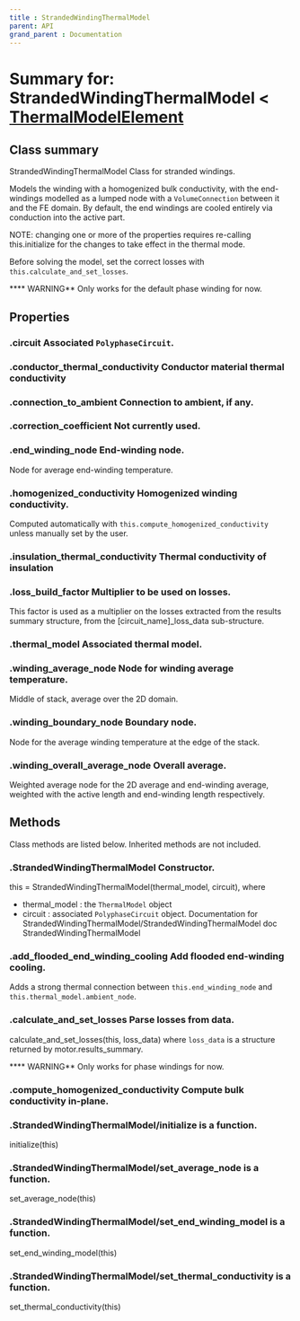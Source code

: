 ```yaml
---
title : StrandedWindingThermalModel
parent: API
grand_parent : Documentation
---
```

# Summary for: **StrandedWindingThermalModel**  < [ThermalModelElement](ThermalModelElement.html)

## Class summary

StrandedWindingThermalModel Class for stranded windings.

Models the winding with a homogenized bulk conductivity, with the
end-windings modelled as a lumped node with a `VolumeConnection`
between it and the FE domain. By default, the end windings are cooled
entirely via conduction into the active part.

NOTE: changing one or more of the properties requires re-calling
this.initialize for the changes to take effect in the thermal mode.

Before solving the model, set the correct losses with
`this.calculate_and_set_losses`.

**** WARNING** Only works for the default phase winding for now.

## Properties

### .**circuit** Associated `PolyphaseCircuit`.

### .**conductor_thermal_conductivity** Conductor material thermal conductivity

### .**connection_to_ambient** Connection to ambient, if any.

### .**correction_coefficient** Not currently used.

### .**end_winding_node** End-winding node.

Node for average end-winding temperature.

### .**homogenized_conductivity** Homogenized winding conductivity.

Computed automatically with `this.compute_homogenized_conductivity`
unless manually set by the user.

### .**insulation_thermal_conductivity** Thermal conductivity of insulation

### .**loss_build_factor** Multiplier to be used on losses.

This factor is used as a multiplier on the losses extracted from
the results summary structure, from the [circuit_name]_loss_data
sub-structure.

### .**thermal_model** Associated thermal model.

### .**winding_average_node** Node for winding average temperature.

Middle of stack, average over the 2D domain.

### .**winding_boundary_node** Boundary node.

Node for the average winding temperature at the edge of the
stack.

### .**winding_overall_average_node** Overall average.

Weighted average node for the 2D average and end-winding average,
weighted with the active length and end-winding length
respectively.


## Methods

Class methods are listed below. Inherited methods are not included.

### .**StrandedWindingThermalModel** Constructor.

this = StrandedWindingThermalModel(thermal_model, circuit),
where
* thermal_model : the `ThermalModel` object
* circuit : associated `PolyphaseCircuit` object.
Documentation for StrandedWindingThermalModel/StrandedWindingThermalModel
doc StrandedWindingThermalModel

### .**add_flooded_end_winding_cooling** Add flooded end-winding cooling.

Adds a strong thermal connection between `this.end_winding_node` and
`this.thermal_model.ambient_node`.

### .**calculate_and_set_losses** Parse losses from data.

calculate_and_set_losses(this, loss_data) where `loss_data` is a
structure returned by motor.results_summary.

**** WARNING** Only works for phase windings for now.

### .**compute_homogenized_conductivity** Compute bulk conductivity in-plane.

### .StrandedWindingThermalModel/**initialize** is a function.
initialize(this)

### .StrandedWindingThermalModel/**set_average_node** is a function.
set_average_node(this)

### .StrandedWindingThermalModel/**set_end_winding_model** is a function.
set_end_winding_model(this)

### .StrandedWindingThermalModel/**set_thermal_conductivity** is a function.
set_thermal_conductivity(this)


